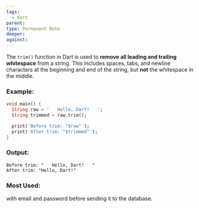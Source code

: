 ```yaml
---
tags:
  - dart
parent: 
type: Permanent Note
deeper: 
against:
---
```

The `trim()` function in Dart is used to **remove all leading and trailing whitespace** from a string. This includes spaces, tabs, and newline characters at the beginning and end of the string, but **not** the whitespace in the middle.

### Example:
```dart
void main() {
  String raw = '   Hello, Dart!   ';
  String trimmed = raw.trim();

  print('Before trim: "$raw"');
  print('After trim: "$trimmed"');
}
```
### Output:
```
Before trim: "   Hello, Dart!   "
After trim: "Hello, Dart!"
```
### Most Used:
with email and password before sending it to the database.
